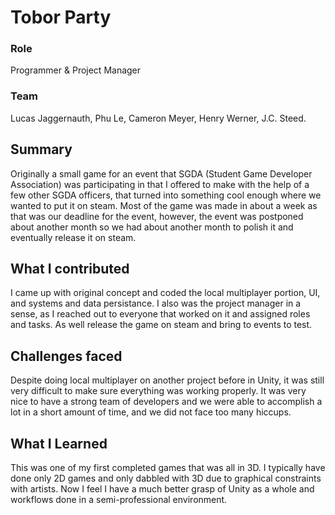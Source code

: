 # Tobor Party

### Role

Programmer & Project Manager

### Team

Lucas Jaggernauth, Phu Le, Cameron Meyer, Henry Werner, J.C. Steed.

## Summary

Originally a small game for an event that SGDA (Student Game Developer Association) was participating in that I offered to make with the help of a few other SGDA officers, that turned into something cool enough where we wanted to put it on steam. Most of the game was made in about a week as that was our deadline for the event, however, the event was postponed about another month so we had about another month to polish it and eventually release it on steam.

## What I contributed

I came up with original concept and coded the local multiplayer portion, UI, and systems and data persistance. I also was the project manager in a sense, as I reached out to everyone that worked on it and assigned roles and tasks. As well release the game on steam and bring to events to test.

## Challenges faced

Despite doing local multiplayer on another project before in Unity, it was still very difficult to make sure everything was working properly. It was very nice to have a strong team of developers and we were able to accomplish a lot in a short amount of time, and we did not face too many hiccups.

## What I Learned

This was one of my first completed games that was all in 3D. I typically have done only 2D games and only dabbled with 3D due to graphical constraints with artists. Now I feel I have a much better grasp of Unity as a whole and workflows done in a semi-professional environment.
